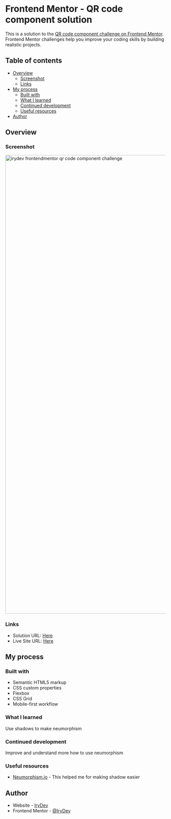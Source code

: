 # Frontend Mentor - QR code component solution

This is a solution to the [QR code component challenge on Frontend Mentor](https://www.frontendmentor.io/challenges/qr-code-component-iux_sIO_H). Frontend Mentor challenges help you improve your coding skills by building realistic projects. 

## Table of contents

- [Overview](#overview)
  - [Screenshot](#screenshot)
  - [Links](#links)
- [My process](#my-process)
  - [Built with](#built-with)
  - [What I learned](#what-i-learned)
  - [Continued development](#continued-development)
  - [Useful resources](#useful-resources)
- [Author](#author)


## Overview

### Screenshot
<img width="1440" alt="irydev frontendmentor qr code component challenge" src="https://github.com/IryDev/qr-code-component-neumorphism/assets/86270481/fa04e33b-6968-4376-b412-9fb477d84814">

### Links

- Solution URL: [Here](https://www.frontendmentor.io/solutions/qr-code-component-with-neumorphism-hz25-k8JDL)
- Live Site URL: [Here](https://irydev.github.io/qr-code-component-neumorphism/)

## My process

### Built with

- Semantic HTML5 markup
- CSS custom properties
- Flexbox
- CSS Grid
- Mobile-first workflow

### What I learned

Use shadows to make neumorphism

### Continued development

Improve and understand more how to use neumorphism

### Useful resources

- [Neumorphism.io](https://neumorphism.io/) - This helped me for making shadow easier

## Author

- Website - [IryDev](https://irydev.github.io/CV)
- Frontend Mentor - [@IryDev](https://www.frontendmentor.io/profile/IryDev)

